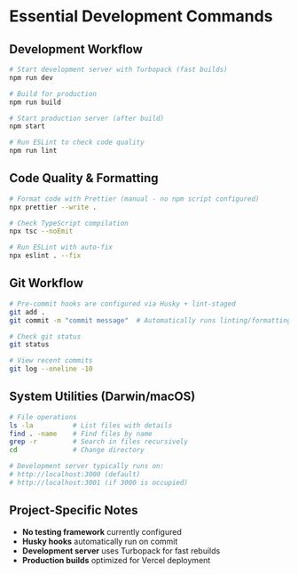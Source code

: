 # Essential Development Commands

## Development Workflow
```bash
# Start development server with Turbopack (fast builds)
npm run dev

# Build for production
npm run build

# Start production server (after build)
npm start

# Run ESLint to check code quality
npm run lint
```

## Code Quality & Formatting
```bash
# Format code with Prettier (manual - no npm script configured)
npx prettier --write .

# Check TypeScript compilation
npx tsc --noEmit

# Run ESLint with auto-fix
npx eslint . --fix
```

## Git Workflow
```bash
# Pre-commit hooks are configured via Husky + lint-staged
git add .
git commit -m "commit message"  # Automatically runs linting/formatting

# Check git status
git status

# View recent commits
git log --oneline -10
```

## System Utilities (Darwin/macOS)
```bash
# File operations
ls -la          # List files with details
find . -name    # Find files by name
grep -r         # Search in files recursively
cd              # Change directory

# Development server typically runs on:
# http://localhost:3000 (default)
# http://localhost:3001 (if 3000 is occupied)
```

## Project-Specific Notes
- **No testing framework** currently configured
- **Husky hooks** automatically run on commit
- **Development server** uses Turbopack for fast rebuilds
- **Production builds** optimized for Vercel deployment